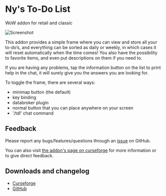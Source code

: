 # Ny's To-Do List
WoW addon for retail and classic

![Screenshot](https://github.com/Ny0n/Nys_ToDoList/blob/WIP/!curseforge/preview1.png?raw=true)

This addon provides a simple frame where you can view and store all your to-do’s,
and everything can be sorted as daily or weekly, in which cases it will reset automatically when the time comes!
You also have the possibility to favorite items, and even put descriptions on them if you need to.

If you are having any problems, tap the information button on the list to print help in the chat,
it will surely give you the answers you are looking for.

To toggle the frame, there are several ways:
- minimap button (the default)
- key binding
- databroker plugin
- normal button that you can place anywhere on your screen
- '/tdl' chat command

## Feedback

Please report any bugs/features/questions through an [issue](https://github.com/Ny0n/Nys_ToDoList/issues/new) on GitHub.

You can also visit [the addon's page on curseforge](https://www.curseforge.com/wow/addons/nys-todolist) for more information or to give direct feedback.

## Downloads and changelog

- [Curseforge](https://www.curseforge.com/wow/addons/nys-todolist/files)
- [GitHub](https://github.com/Ny0n/Nys_ToDoList/releases)
